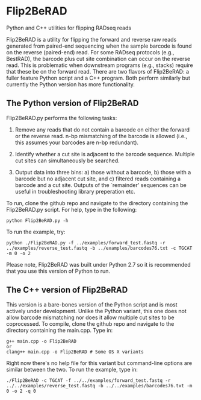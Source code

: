 # Flip2BeRAD
Python and C++ utilities for flipping RADseq reads

Flip2BeRAD is a utility for flipping the forward and reverse raw
reads generated from paired-end sequencing when the sample barcode is
found on the reverse (paired-end) read. For some RADseq protocols
(e.g., BestRAD), the barcode plus cut site combination can 
occur on the reverse read. This is problematic when downstream programs
(e.g., stacks) require that these be on the forward read. There are two
flavors of Flip2BeRAD: a fuller feature Python script and a C++
program. Both perform similarly but currently the Python version has 
more functionality. 


## The Python version of Flip2BeRAD

Flip2BeRAD.py performs the following tasks: 

1. Remove any reads that do not contain a barcode on either the forward
or the reverse read. n-bp mismatching of the barcode is allowed (i.e., 
this assumes your barcodes are n-bp redundant). 

2. Identify whether a cut site is adjacent to the barcode sequence. 
Multiple cut sites can simultaneously be searched. 

3. Output data into three bins: a) those without a barcode, b) those
with a barcode but no adjacent cut site, and c) filtered reads containing
a barcode and a cut site. Outputs of the `remainder' sequences can be useful in troubleshooting library preperation etc.

To run, clone the github repo and navigate to the directory containing the Flip2BeRAD.py script. 
For help, type in the following:
``` 
python Flip2BeRAD.py -h
```

To run the example, try:
```
python ./Flip2BeRAD.py -f ../examples/forward_test.fastq -r ../examples/reverse_test.fastq -b ../examples/barcodes76.txt -c TGCAT -m 0 -o 2

```

Please note, Flip2BeRAD was built under Python 2.7 so it is recommended
that you use this version of Python to run. 


## The C++ version of Flip2BeRAD

This version is a bare-bones version of the Python script and is most actively under development. Unlike the Python variant, this one does not allow barcode mismatching nor does it allow multiple cut sites to be coprocessed. To compile, clone the github repo and navigate to the directory containing the main.cpp. 
Type in:

```
g++ main.cpp -o Flip2BeRAD 
or
clang++ main.cpp -o Flip2BeRAD # Some OS X variants
```

Right now there's no help file for this variant but command-line options are similar between the two. To run the example, type in:

```
./Flip2BeRAD -c TGCAT -f ../../examples/forward_test.fastq -r ../../examples/reverse_test.fastq -b ../../examples/barcodes76.txt -m 0 -o 2 -q 0
```




